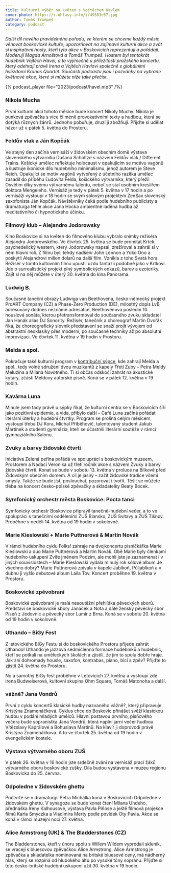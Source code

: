 ```yaml
---
title: Kulturní výběr na květen s Vojtěchem Havlem
cover-photo: https://i.ohlasy.info/i/49583e57.jpg
author: Tomáš Trumpeš
category: podcast
---
```


*Další díl nového pravidelného pořadu, ve kterém se chceme každý měsíc věnovat boskovické kultuře, upozorňovat na zajímavé kulturní akce a zvát si inspirativní hosty, kteří tyto akce v Boskovicích reprezentují a pořádají. Moderují Magda Arnoštová a Tomáš Trumpeš. Hostem byl tentokrát hudebník Vojtěch Havel, a to výjimečně u příležitosti pražského koncertu, který odehrají právě Irena a Vojtěch Havlovi společně s globálními hvězdami Kronos Quartet. Součástí podcastu jsou i pozvánky na vybrané květnové akce, které si můžete níže také přečíst.*

{% podcast_player file="2023/podcast/havel.mp3" /%}

### Nikola Mucha

První kulturní akcí tohoto měsíce bude koncert Nikoly Muchy. Nikola je punková zpěvačka s více či méně provokativními texty a hudbou, která se dotýká různých žánrů. Jednoho pobuřuje, druzí ji zbožňují. Přijďte si udělat názor už v pátek 5. května do Prostoru.

### Feldův vlak a Ján Kopčák

Ve stejný den začíná vernisáží v židovském obecním domě výstava slovenského výtvarníka Dušana Scholtze s názvem Feldův vlak / Different Trains. Košický umělec reflektuje holocaust v opakujícím se motivu vagónů a ilustruje ikonické dílo hudebního minimalismu, jehož autorem je Steve Reich. Opakující se motiv vagónů vytvořený z účetního razítka umělec zasadil do příběhu Ľudovíta Felda, košického výtvarníka, který přežil Osvětim díky svému výtvarnému talentu, neboť se stal osobním kreslířem doktora Mengeleho. Vernisáž je tedy v pátek 5. května v 17 hodin a po vernisáži vystoupí v 18 hodin se svým sólovým projektem ZenSax slovenský saxofonista Ján Kopčák. Návštěvníky čeká podle hudebního publicisty a dramaturga téhle akce Jana Hocka ambientně laděná hudba až meditativního či hypnotického účinku.

### Filmový klub – Alejandro Jodorowsky

Kino Boskovice si na květen do filmového klubu vybralo snímky režiséra Alejandra Jodorowského. Ve čtvrtek 25. května se bude promítat Krtek, psychedelický western, který Jodorowsky napsal, zrežíroval a zahrál si v něm hlavní roli. Z filmu byli tehdy nadšení John Lennon a Yoko Ono a poskytli Alejandrovi milion dolarů na další film. Vznikla z toho Svatá hora. Režisér v tomto kultovním filmu upustil uzdu fantazii podobně jako v Krtkovi. Jde o surrealistický projekt plný symbolických odkazů, barev a ezoteriky. Zajít si na něj můžete v úterý 30. května do kina Panorama.

### Ludwig B.

Současné taneční obrazy Ludwiga van Beethovena, česko-německý projekt ProART Company (CZ) a Phase-Zero Production (DE), milostný dopis LvB adresovaný dodnes neznámé adresátce, Beethovenova poslední 10. houslová sonáta, kterou přetransformoval do současného zvuku skladatel Jan Hanák alias DJ Sonority. Režisér, tanečník a choreograf Martin Dvořák říká, že choreografický slovník představení se snaží projít vývojem od abstraktní neoklasiky přes moderní, po současné techniky až po absolutní improvizaci. Ve čtvrtek 11. května v 19 hodin v Prostoru.

### Melda a spol.

Pokračuje také kulturní program v [kontribuční sýpce](https://ohlasy.info/clanky/2023/04/sypka.html), kde zahrají Melda a spol., tedy volné sdružení dvou muzikantů z kapely Třetí Zuby – Petra Meldy Meluzína a Milana Novotného. Ti si občas odskočí zahrát na akustické kytary, zčásti Meldovy autorské písně. Koná se v pátek 12. května v 19 hodin.

### Kavárna Luna

Minule jsem tady právě u sýpky říkal, že kulturní centra se v Boskovicích šíří jako pozitivní epidemie, a vida, přibylo další – Café Luna začíná pořádat literární úterky a hudební čtvrtky. Program se prolíná celým měsícem, vystoupí třeba DJ Kora, Michal Příběhovič, talentovaný student Jakub Martínek a studenti gymnázia, kteří se účastnili literární soutěže v rámci gymnaziálního Salonu.

### Zvuky a barvy židovské čtvrti

Iniciativa Zelená peřina pořádá ve spolupráci s boskovickým muzeem, Prostorem a Nadací Veronika už třetí ročník akce s názvem Zvuky a barvy židovské čtvrti. Konat se bude v sobotu 13. května v proluce na Bílkově před Židovským obecním domem. A cíl je jasný – zažít židovské tradice všemi smysly. Takže se bude jíst, poslouchat, pozorovat i tvořit. Těšit se můžete třeba na koncert česko-polské zpěvačky a skladatelky Beaty Bocek. 

### Symfonický orchestr města Boskovice: Pocta tanci

Symfonický orchestr Boskovice připravil tanečně-hudební večer, a to ve spolupráci s tanečními odděleními ZUŠ Blansko, ZUŠ Svitavy a ZUŠ Tišnov. Proběhne v neděli 14. května od 19 hodin v sokolovně.

### Marie Kieslowski + Marie Puttnerová & Martin Novák

V rámci hudebního cyklu Folks! zahraje na dvojkoncertu písničkářka Marie Kieslowski a duo Marie Puttnerová a Martin Novák. Obě Marie byly členkami hudebního uskupení Zvíře jménem Podzim, ale mohli jste je zaznamenat i v jiných souvislostech – Marie Kieslowski vydala minulý rok sólové album Je všechno dobrý? Marie Puttnerová zpívala v kapele Jablkoň, Půljablkoň a v dubnu jí vyšlo debutové album Laila Tov. Koncert proběhne 19. května v Prostoru.

### Boskovické zpěvobraní

Boskovické zpěvobraní je malá nesoutěžní přehlídka pěveckých sborů. Představí se boskovické sbory Janáček a Nota a dále ženský pěvecký sbor Píseň z Jedovnic a pěvecký sbor Lumír z Brna. Koná se v sobotu 20. května od 19 hodin v sokolovně.

### Uthando – BiGy Fest

Z letovického BiGy Festu si do boskovického Prostoru přijede zahrát Uthando! Uthando je jazzová sedmičlenná formace hudebníků a hudebnic, kteří se potkali na uměleckých školách a zjistili, že jim to spolu dobře hraje. Jak zní dohromady housle, saxofon, kontrabas, piano, bicí a zpěv? Přijďte to zjistit 24. května do Prostoru.

No a samotný BiGy fest proběhne v Letovicích 27. května a vystoupí zde Irena Budweiserová, kultovní skupina Ohm Square, Tomáš Matonoha a další.

### vážně? Jana Vondrů

První z cyklu koncertů klasické hudby nazvaného vážně?, který připravuje Kristýna Znamenáčková. Cyklus chce do Boskovic přinášet svěží klasickou hudbu v podání mladých umělců. Hlavní postavou prvního, písňového večera bude sopranistka Jana Vondrů, která naplní jarní večer hudbou Vítězslavy Kaprálové a Bohuslava Martinů. Na klavír ji doprovodí právě Kristýna Znamenáčková. A to ve čtvrtek 25. května od 19 hodin v evengelickém kostele.

### Výstava výtvarného oboru ZUŠ

V pátek 26. května v 16 hodin jste srdečně zváni na vernisáž prací žáků výtvarného oboru boskovické zušky. Díla budou vystavena v muzeu regionu Boskovicka do 25. června.

### Odpoledne v židovském ghettu

Počtvrté se v dramaturgii Petra Michálka koná v Boskovicích Odpoledne v židovském ghettu. V synagoze se bude konat čtení Milana Uhdeho, přednáška Ireny Kalhousové, výstava Pavla Piňose a ještě filmová projekce filmů Karla Smyczka a Vladimíra Merty podle povídek Oty Pavla. Akce se koná v rámci muzejní noci 27. května.

### Alice Armstrong (UK) & The Bladderstones (CZ)

The Bladderstones, kteří v únoru spolu s Willem Wildem vyprodali skleník, se vracejí s bluesovou zpěvačkou Alice Armstrong. Alice Armstrong je zpěvačka a skladatelka nominovaná na britské bluesové ceny, má nádherný hlas, který se rozpíná od hlubokého altu po vysoké tóny sopránu. Přijďte si toto česko-britské hudební uskupení užít 30. května v 19 hodin.